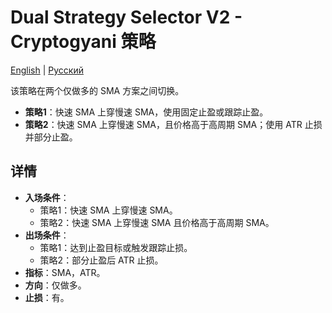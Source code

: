 # Dual Strategy Selector V2 - Cryptogyani 策略
[English](README.md) | [Русский](README_ru.md)

该策略在两个仅做多的 SMA 方案之间切换。

- **策略1**：快速 SMA 上穿慢速 SMA，使用固定止盈或跟踪止盈。
- **策略2**：快速 SMA 上穿慢速 SMA，且价格高于高周期 SMA；使用 ATR 止损并部分止盈。

## 详情

- **入场条件**：
  - 策略1：快速 SMA 上穿慢速 SMA。
  - 策略2：快速 SMA 上穿慢速 SMA 且价格高于高周期 SMA。
- **出场条件**：
  - 策略1：达到止盈目标或触发跟踪止损。
  - 策略2：部分止盈后 ATR 止损。
- **指标**：SMA，ATR。
- **方向**：仅做多。
- **止损**：有。
